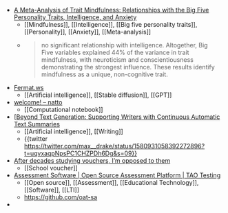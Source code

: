 - [A Meta-Analysis of Trait Mindfulness: Relationships with the Big Five Personality Traits, Intelligence, and Anxiety](https://www.sciencedirect.com/science/article/abs/pii/S0092656622001209)
	- [[Mindfulness]], [[Intelligence]], [[Big five personality traits]], [[Personality]], [[Anxiety]], [[Meta-analysis]]
	- >no significant relationship with intelligence. Altogether, Big Five variables explained 44% of the variance in trait mindfulness, with neuroticism and conscientiousness demonstrating the strongest influence. These results identify mindfulness as a unique, non-cognitive trait.
- [Fermat.ws](https://fermat.ws/)
	- [[Artificial intelligence]], [[Stable diffusion]], [[GPT]]
- [welcome! – natto](https://natto.dev/)
	- [[Computational notebook]]
- [[Beyond Text Generation: Supporting Writers with Continuous Automatic Text Summaries](https://arxiv.org/abs/2208.09323)
	- [[Artificial intelligence]], [[Writing]]
	- {{twitter https://twitter.com/max__drake/status/1580931058392272896?t=uqvxaqpNpsPC1CHZPDh6Dg&s=09}}
- [After decades studying vouchers, I’m opposed to them](https://hechingerreport.org/opinion-after-two-decades-of-studying-voucher-programs-im-now-firmly-opposed-to-them/)
	- [[School voucher]]
- [Assessment Software | Open Source Assessment Platform | TAO Testing](https://www.taotesting.com/)
	- [[Open source]], [[Assessment]], [[Educational Technology]], [[Software]], [[LTI]]
	- https://github.com/oat-sa
-